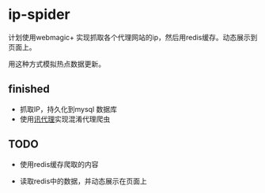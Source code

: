 # ip-spider
计划使用webmagic+ 实现抓取各个代理网站的ip，然后用redis缓存。动态展示到页面上。

用这种方式模拟热点数据更新。
## finished
* 抓取IP，持久化到mysql 数据库
* 使用[讯代理][1]实现混淆代理爬虫
## TODO
* 使用redis缓存爬取的内容
* 读取redis中的数据，并动态展示在页面上


  [1]: http://www.xdaili.cn
